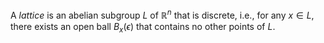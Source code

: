 A *lattice* is an abelian subgroup $L$ of $\mathbb{R}^n$ that is discrete, i.e., for any $x \in L$, there exists an open ball $B_x(\epsilon)$ that contains no other points of $L$.
